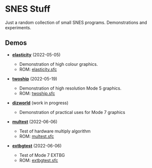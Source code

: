 # SNES Stuff

Just a random collection of small SNES programs. Demonstrations and experiments.

## Demos

* **[elasticity](elasticity)** (2022-05-05)
  * Demonstration of high colour graphics.
  * ROM: [elasticity.sfc](../../raw/main/elasticity/elasticity.sfc)

* **[twoship](twoship)** (2022-05-19)
  * Demonstration of high resolution Mode 5 graphics.
  * ROM: [twoship.sfc](../../raw/main/twoship/twoship.sfc)

* **[dizworld](dizworld)** (work in progress)
  * Demonstration of practical uses for Mode 7 graphics

* **[multest](multest)** (2022-06-06)
  * Test of hardware multiply algorithm
  * ROM: [multest.sfc](../../raw/main/multest/multest.sfc)

* **[extbgtest](extbgtest)** (2022-06-06)
  * Test of Mode 7 EXTBG
  * ROM: [extbgtest.sfc](../../raw/main/extbgtest/extbgtest.sfc)
